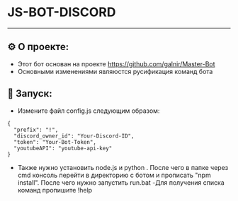 # JS-BOT-DISCORD

____
## ⚙ О проекте:
- Этот бот основан на проекте https://github.com/galnir/Master-Bot
- Основными изменениями являюстся русификация команд бота
##  🚀 Запуск:
- Измените файл config.js следующим образом:

```
{
  "prefix": "!",
  "discord_owner_id": "Your-Discord-ID",
  "token": "Your-Bot-Token",
  "youtubeAPI": "youtube-api-key"
}
```
 - Также нужно установить node.js и python . После чего в папке через cmd  консоль перейти в директорию с ботом и прописать "npm install". После чего нужно запустить run.bat
 -Для получения списка команд пропишите !help
